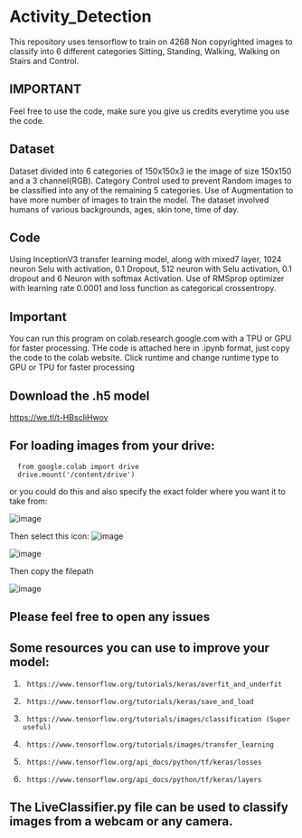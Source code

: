# Activity_Detection
This repository uses tensorflow to train on 4268 Non copyrighted images to classify into 6 different categories Sitting, Standing, Walking, Walking on Stairs and Control.

## IMPORTANT
Feel free to use the code, make sure you give us credits everytime you use the code.
## Dataset
Dataset divided into 6 categories of 150x150x3 ie the image of size 150x150 and a 3 channel(RGB). Category Control used to prevent Random images to be classified into any of the remaining 5 categories. Use of Augmentation to have more number of images to train the model. The dataset involved humans of various backgrounds, ages, skin tone, time of day.

## Code
Using InceptionV3 transfer learning model, along with mixed7 layer, 1024 neuron Selu with activation, 0.1 Dropout, 512 neuron with Selu activation, 0.1 dropout and 6 Neuron with softmax Activation.
Use of RMSprop optimizer with learning rate 0.0001 and loss function as categorical crossentropy.

## Important
You can run this program on colab.research.google.com with a TPU or GPU for faster processing.
THe code is attached here in .ipynb format, just copy the code to the colab website.
Click runtime and change runtime type to GPU or TPU for faster processing

## Download the .h5 model
https://we.tl/t-HBscIiHwov

## For loading images from your drive:
```
  from google.colab import drive
  drive.mount('/content/drive')
```
or you could do this and also specify the exact folder where you want it to take from: 


![image](https://user-images.githubusercontent.com/45201620/100517127-92afd700-31ae-11eb-9bf1-8ecf00e0f08b.png)

Then select this icon:
![image](https://user-images.githubusercontent.com/45201620/100517194-06ea7a80-31af-11eb-9353-f296f07643ea.png)


![image](https://user-images.githubusercontent.com/45201620/100517198-0f42b580-31af-11eb-942e-68468d3aa327.png)


Then copy the filepath


![image](https://user-images.githubusercontent.com/45201620/100517241-3e592700-31af-11eb-93f7-fc90a6e2a80b.png)



## Please feel free to open any issues

## Some resources you can use to improve your model:
1.      https://www.tensorflow.org/tutorials/keras/overfit_and_underfit
1.      https://www.tensorflow.org/tutorials/keras/save_and_load
1.      https://www.tensorflow.org/tutorials/images/classification (Super useful)
1.      https://www.tensorflow.org/tutorials/images/transfer_learning
1.      https://www.tensorflow.org/api_docs/python/tf/keras/losses
1.      https://www.tensorflow.org/api_docs/python/tf/keras/layers

## The LiveClassifier.py file can be used to classify images from a webcam or any camera.
